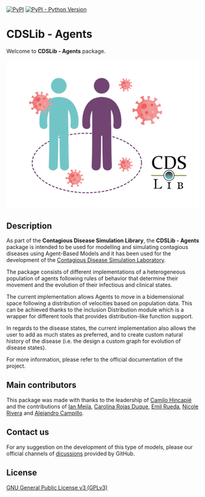 [![PyPI](https://img.shields.io/pypi/v/cdslib-agents?color=color=%2310d510)](https://pypi.org/project/cdslib-agents/)
[![PyPI - Python Version](https://img.shields.io/pypi/pyversions/cdslib-agents?color=%2310d510)](https://pypi.org/project/cdslib-agents/)


# CDSLib - Agents

Welcome to **CDSLib - Agents** package.

![repo_logo](https://raw.githubusercontent.com/fenfisdi/cdslib_agents/dev/images/CDSLib_agents_white-background.png "CDSLib - Agents Logo")

## Description

As part of the **Contagious Disease Simulation Library**, the
**CDSLib - Agents** package is intended to be used for modelling and simulating
contagious diseases using Agent-Based Models and it has been used for the development
of the [Contagious Disease Simulation Laboratory](https://github.com/fenfisdi/cdslab).

The package consists of different implementations of a heterogeneous population
of agents following rules of behavior that determine their movement and the evolution
of their infectious and clinical states.

The current implementation allows Agents to move in a bidemensional space following
a distribution of velocities based on population data. This can be achieved thanks to
the inclusion Distribution module which is a wrapper for different tools that provides
distribution-like function support.

In regards to the disease states, the current implementation also allows the user to
add as much states as preferred, and to create custom natural history of the disease
(i.e. the design a custom graph for evolution of disease states).

For more information, please refer to the official documentation of the project.

## Main contributors

This package was made with thanks to the leadership of
[Camilo Hincapié](https://www.linkedin.com/in/camilo-hincapie-gutierrez/)
and the contributions of
[Ian Mejía](https://github.com/IanMejia),
[Carolina Rojas Duque](https://github.com/carolinarojasd),
[Emil Rueda](https://www.linkedin.com/in/emil-rueda-424012207/),
[Nicole Rivera](https://github.com/nicolerivera1) and
[Alejandro Campillo](https://www.linkedin.com/in/alucardcampillo/).

## Contact us

For any suggestion on the development of this type of models, please our official
channels of [dicussions](https://github.com/fenfisdi/cdslib_agents/discussions)
provided by GitHub.

## License

[GNU General Public License v3 (GPLv3)](./LICENSE)

